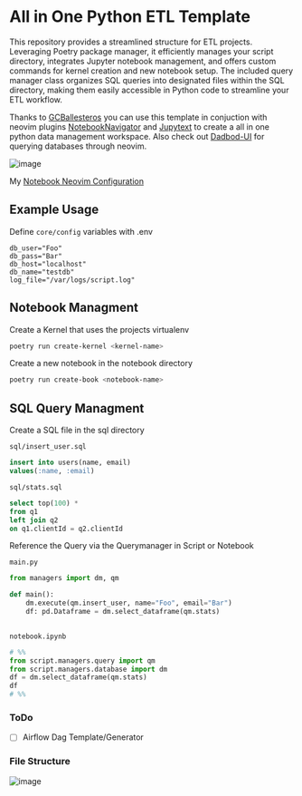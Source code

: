 # All in One Python ETL Template

This repository provides a streamlined structure for ETL projects. Leveraging Poetry package manager, it efficiently manages your script directory, integrates Jupyter notebook management, and offers custom commands for kernel creation and new notebook setup. The included query manager class organizes SQL queries into designated files within the SQL directory, making them easily accessible in Python code to streamline your ETL workflow. 

Thanks to [GCBallesteros](https://github.com/GCBallesteros) you can use this template in conjuction with neovim plugins [NotebookNavigator](https://github.com/GCBallesteros/NotebookNavigator.nvim) and [Jupytext](https://github.com/GCBallesteros/jupytext.nvim) to create a all in one python data management workspace. Also check out [Dadbod-UI](https://github.com/kristijanhusak/vim-dadbod-ui) for querying databases through neovim.

![image](https://github.com/DavidRR-F/python-etl-script-template/assets/99210748/b32f61ff-9b99-4ff8-a21d-23e6b3acbe6d)

My [Notebook Neovim Configuration](https://github.com/DavidRR-F/dotfiles/tree/main/.config/nvim/lua/david/plugins/python)

## Example Usage

Define `core/config` variables with .env
```env
db_user="Foo"  
db_pass="Bar"  
db_host="localhost"  
db_name="testdb"
log_file="/var/logs/script.log"
```
## Notebook Managment


Create a Kernel that uses the projects virtualenv
```bash
poetry run create-kernel <kernel-name>
```
Create a new notebook in the notebook directory
```bash
poetry run create-book <notebook-name>
```

## SQL Query Managment

Create a SQL file in the sql directory

`sql/insert_user.sql`
```sql
insert into users(name, email) 
values(:name, :email)
```

`sql/stats.sql`
```sql
select top(100) *
from q1
left join q2
on q1.clientId = q2.clientId
```
Reference the Query via the Querymanager in Script or Notebook

`main.py`
```python
from managers import dm, qm

def main():
    dm.execute(qm.insert_user, name="Foo", email="Bar")
    df: pd.Dataframe = dm.select_dataframe(qm.stats)
    
```

`notebook.ipynb`

```python
# %%
from script.managers.query import qm 
from script.managers.database import dm 
df = dm.select_dataframe(qm.stats)
df 
# %%
```

### ToDo
- [ ] Airflow Dag Template/Generator

### File Structure

![image](https://github.com/DavidRR-F/python-etl-script-template/assets/99210748/76089428-f22b-4ff7-963c-b9d26c11c1d7)
